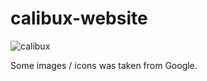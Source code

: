 # calibux-website

![calibux](https://user-images.githubusercontent.com/62181222/114327396-b3c00580-9b5a-11eb-806f-32a6109d7cc2.png)


Some images / icons was taken from Google.

